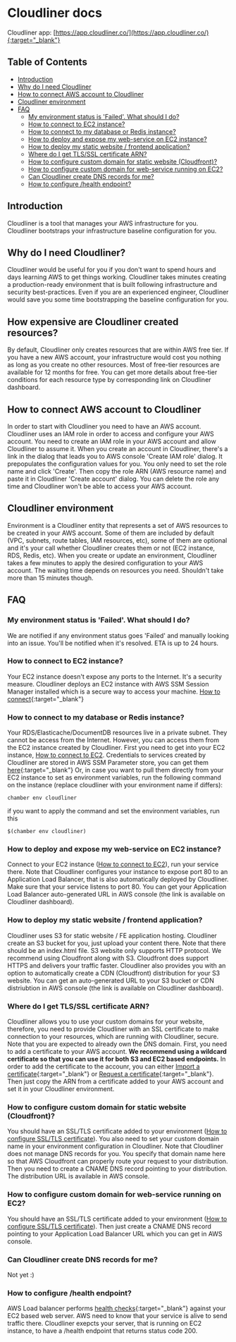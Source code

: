 # Cloudliner docs

Cloudliner app: [https://app.cloudliner.co/](https://app.cloudliner.co/){:target="_blank"}

## Table of Contents

- [Introduction](#introduction)
- [Why do I need Cloudliner](#why-do-i-need-cloudliner)
- [How to connect AWS account to Cloudliner](#how-to-connect-aws-account-to-cloudliner)
- [Cloudliner environment](#cloudliner-environment)
- [FAQ](#faq)
  - [My environment status is 'Failed'. What should I do?](#my-environment-status-is-failed-what-should-i-do)
  - [How to connect to EC2 instance?](#how-to-connect-to-ec2-instance)
  - [How to connect to my database or Redis instance?](#how-to-connect-to-my-database-or-redis-instance)
  - [How to deploy and expose my web-service on EC2 instance?](#how-to-deploy-and-expose-my-web-service-on-ec2-instance)
  - [How to deploy my static website / frontend application?](#how-to-deploy-my-static-website--frontend-application)
  - [Where do I get TLS/SSL certificate ARN?](#where-do-i-get-tlsssl-certificate-arn)
  - [How to configure custom domain for static website (Cloudfront)?](#how-to-configure-custom-domain-for-static-website-cloudfront)
  - [How to configure custom domain for web-service running on EC2?](#how-to-configure-custom-domain-for-web-service-running-on-ec2)
  - [Can Cloudliner create DNS records for me?](#can-cloudliner-create-dns-records-for-me)
  - [How to configure /health endpoint?](#how-to-configure-health-endpoint)

## Introduction
Cloudliner is a tool that manages your AWS infrastructure for you. Cloudliner bootstraps your infrastructure baseline configuration for you.


## Why do I need Cloudliner?
Cloudliner would be useful for you if you don't want to spend hours and days learning AWS to get things working. Cloudliner takes minutes creating a production-ready environment that is built following infrastructure and security best-practices. Even if you are an experienced engineer, Cloudliner would save you some time bootstrapping the baseline configuration for you.


## How expensive are Cloudliner created resources?
By default, Cloudliner only creates resources that are within AWS free tier. If you have a new AWS account, your infrastructure would cost you nothing as long as you create no other resources. Most of free-tier resources are available for 12 months for free. You can get more details about free-tier conditions for each resource type by corresponding link on Cloudliner dashboard.


## How to connect AWS account to Cloudliner
In order to start with Cloudliner you need to have an AWS account. Cloudliner uses an IAM role in order to access and configure your AWS account. You need to create an IAM role in your AWS account and allow Cloudliner to assume it. When you create an account in Cloudliner, there's a link in the dialog that leads you to AWS console 'Create IAM role' dialog. It prepopulates the configuration values for you. You only need to set the role name and click 'Create'. Then copy the role ARN (AWS resource name) and paste it in Cloudliner 'Create account' dialog. You can delete the role any time and Cloudliner won't be able to access your AWS account.


## Cloudliner environment
Environment is a Cloudliner entity that represents a set of AWS resources to be created in your AWS account. Some of them are included by default (VPC, subnets, route tables, IAM resources, etc), some of them are optional and it's your call whether Cloudliner creates them or not (EC2 instance, RDS, Redis, etc). When you create or update an environment, Cloudliner takes a few minutes to apply the desired configuration to your AWS account. The waiting time depends on resources you need. Shouldn't take more than 15 minutes though.

## FAQ

### My environment status is 'Failed'. What should I do?
We are notified if any environment status goes 'Failed' and manually looking into an issue. You'll be notified when it's resolved. ETA is up to 24 hours.


### How to connect to EC2 instance?
Your EC2 instance doesn't expose any ports to the Internet. It's a security measure. Cloudliner deploys an EC2 instance with AWS SSM Session Manager installed which is a secure way to access your machine. [How to connect](https://docs.aws.amazon.com/AWSEC2/latest/UserGuide/session-manager-to-linux.html){:target="_blank"}


### How to connect to my database or Redis instance?
Your RDS/Elasticache/DocumentDB resources live in a private subnet. They cannot be access from the Internet. However, you can access them from the EC2 instance created by Cloudliner. First you need to get into your EC2 instance, [How to connect to EC2](#how-to-connect-to-ec2-instance).
Credentials to services created by Cloudliner are stored in AWS SSM Parameter store, you can get them [here](https://us-east-1.console.aws.amazon.com/systems-manager/parameters/?region=us-east-1&tab=Table){:target="_blank"}
Or, in case you want to pull them directly from your EC2 instance to set as environment variables, run the following command on the instance (replace cloudliner with your environment name if differs):
```shell
chamber env cloudliner
```
if you want to apply the command and set the environment variables, run this
```
$(chamber env cloudliner)
```


### How to deploy and expose my web-service on EC2 instance?
Connect to your EC2 instance ([How to connect to EC2](#how-to-connect-to-ec2-instance)), run your service there. Note that Cloudliner configures your instance to expose port 80 to an Application Load Balancer, that is also automatically deployed by Cloudliner. Make sure that your service listens to port 80. You can get your Application Load Balancer auto-generated URL in AWS console (the link is available on Cloudliner dashboard).


### How to deploy my static website / frontend application?
Cloudliner uses S3 for static website / FE application hosting. Cloudliner create an S3 bucket for you, just upload your content there. Note that there should be an index.html file. S3 website only supports HTTP protocol. We recommend using Cloudfront along with S3. Cloudfront does support HTTPS and delivers your traffic faster. Cloudliner also provides you with an option to automatically create a CDN (Cloudfront) distribution for your S3 website. You can get an auto-generated URL to your S3 bucket or CDN distriubtion in AWS console (the link is available on Cloudliner dashboard).


### Where do I get TLS/SSL certificate ARN?
Cloudliner allows you to use your custom domains for your website, therefore, you need to provide Cloudliner with an SSL certificate to make connection to your resources, which are running with Cloudliner, secure. Note that you are expected to already own the DNS domain. First, you need to add a certificate to your AWS account. **We recommend using a wildcard certificate so that you can use it for both S3 and EC2 based endpoints.** In order to add the certificate to the accounr, you can either [Import a certificate](https://docs.aws.amazon.com/acm/latest/userguide/import-certificate.html){:target="_blank"} or [Request a certificate](https://docs.aws.amazon.com/acm/latest/userguide/gs-acm-request-public.html){:target="_blank"}. Then just copy the ARN from a certificate added to your AWS account and set it in your Cloudliner environment.


### How to configure custom domain for static website (Cloudfront)?
You should have an SSL/TLS certificate added to your environment ([How to configure SSL/TLS certificate](#where-do-i-get-tlsssl-certificate-arn)). You also need to set your custom domain name in your environment configuration in Cloudliner. Note that Cloudliner does not manage DNS records for you. You specify that domain name here so that AWS Cloudfront can properly route your request to your distribution. Then you need to create a CNAME DNS record pointing to your distribution. The distribution URL is available in AWS console.


### How to configure custom domain for web-service running on EC2?
You should have an SSL/TLS certificate added to your environment ([How to configure SSL/TLS certificate](#where-do-i-get-tlsssl-certificate-arn)). Then just create a CNAME DNS record pointing to your Application Load Balancer URL which you can get in AWS console.


### Can Cloudliner create DNS records for me?
Not yet :)


### How to configure /health endpoint?
AWS Load balancer performs [health checks](https://docs.aws.amazon.com/elasticloadbalancing/latest/application/target-group-health-checks.html){:target="_blank"} against your EC2 based web server. AWS need to know that your service is alive to send traffic there. Cloudliner exepcts your server, that is running on EC2 instance, to have a /health endpoint that returns status code 200.

